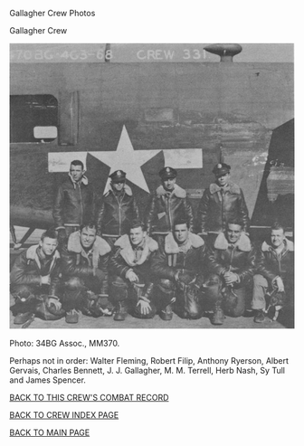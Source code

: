 
Gallagher Crew Photos






 




Gallagher Crew  
  

![](Gallagher.jpg)  

Photo: 34BG Assoc., MM370.  

Perhaps not in order: Walter Fleming, Robert Filip, Anthony Ryerson, Albert Gervais, Charles Bennett, J. J. Gallagher, M. M. Terrell, Herb Nash, Sy Tull and James Spencer.  

  

[BACK TO THIS CREW'S COMBAT RECORD](ValorToVictory/crews/Gallagher.md)  

[BACK TO CREW INDEX PAGE](ValorToVictory/000crews.md)  

[BACK TO MAIN PAGE](ValorToVictory/index.html)


